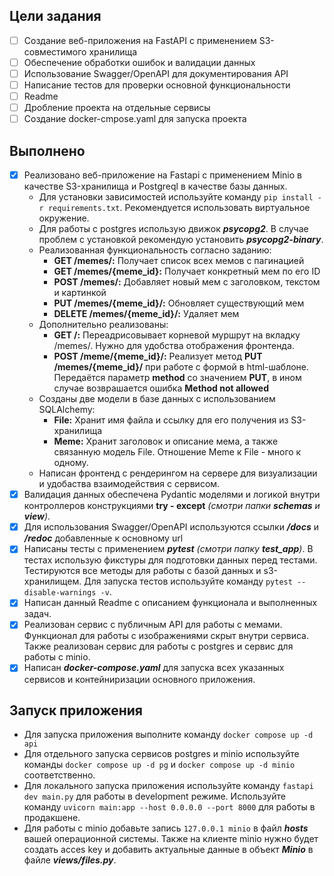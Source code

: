 ## Цели задания

- [ ] Создание веб-приложения на FastAPI с применением S3-совместимого хранилища
- [ ] Обеспечение обработки ошибок и валидации данных
- [ ] Использование Swagger/OpenAPI для документирования API
- [ ] Написание тестов для проверки основной функциональности
- [ ] Readme
- [ ] Дробление проекта на отдельные сервисы
- [ ] Создание docker-cmpose.yaml для запуска проекта

## Выполнено

- [x] Реализовано веб-приложение на Fastapi с применением Minio в качестве S3-хранилища и Postgreql в качестве базы данных.
  - Для установки зависимостей используйте команду `pip install -r requirements.txt`. Рекомендуется использовать виртуальное окружение.
  - Для работы с postgres использую движок ***psycopg2***. В случае проблем с установкой рекомендую установить ***psycopg2-binary***.
  - Реализованная функциональность согласно заданию:
    - **GET /memes/:** Получает список всех мемов с пагинацией
    - **GET /memes/{meme_id}:** Получает конкретный мем по его ID
    - **POST /memes/:** Добавляет новый мем с заголовком, текстом и картинкой
    - **PUT /memes/{meme_id}/:** Обновляет существующий мем
    - **DELETE /memes/{meme_id}/:** Удаляет мем
  - Дополнительно реализованы:
    - **GET /:** Переадрисовывает корневой муршрут на вкладку /memes/. Нужно для удобства отображения фронтенда.
    - **POST /meme/{meme_id}/:** Реализует метод **PUT /memes/{meme_id}/** при работе с формой в html-шаблоне. Передаётся параметр **method** со значением **PUT**, в ином случае возврашается ошибка **Method not allowed**
  - Созданы две модели в базе данных с использованием SQLAlchemy:
    - **File:** Хранит имя файла и ссылку для его получения из S3-хранилища
    - **Meme:** Хранит заголовок и описание мема, а также связанную модель File. Отношение Meme к File - много к одному.
  - Написан фронтенд с рендерингом на сервере для визуализации и удобаства взаимодействия с сервисом.
- [x] Валидация данных обеспечена Pydantic моделями и логикой внутри контроллеров конструкциями **try - except** _(смотри папки **schemas** и **view**)_.
- [x] Для использования Swagger/OpenAPI используются ссылки ***/docs*** и ***/redoc*** добавленные к основному url
- [x] Написаны тесты с применением ***pytest*** _(смотри папку **test_app**)_. В тестах использую фикстуры для подготовки данных перед тестами. Тестируются все методы для работы с базой данных и s3-хранилищем. Для запуска тестов используйте команду `pytest --disable-warnings -v`.
- [x] Написан данный Readme с описанием функционала и выполненных задач.
- [x] Реализован сервис с публичным API для работы с мемами. Функционал для работы с изображениями скрыт внутри сервиса. Также реализован сервис для работы с postgres и сервис для работы с minio.
- [x] Написан ***docker-compose.yaml*** для запуска всех указанных сервисов и контейниризации основного приложения.

## Запуск приложения

- Для запуска приложения выполните команду `docker compose up -d api`
- Для отдельного запуска сервисов postgres и minio используйте команды `docker compose up -d pg` и `docker compose up -d minio` соответственно.
- Для локального запуска приложения используйте команду `fastapi dev main.py` для работы в development режиме. Используйте команду `uvicorn main:app --host 0.0.0.0 --port 8000` для работы в продакшене.
- Для работы с minio добавьте запись `127.0.0.1 minio` в файл ***hosts*** вашей операционной системы. Также на клиенте minio нужно будет создать acces key и добавить актуальные данные в объект ***Minio*** в файле ***views/files.py***.